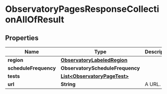 

# ObservatoryPagesResponseCollectionAllOfResult


## Properties

| Name | Type | Description | Notes |
|------------ | ------------- | ------------- | -------------|
|**region** | [**ObservatoryLabeledRegion**](ObservatoryLabeledRegion.md) |  |  [optional] |
|**scheduleFrequency** | **ObservatoryScheduleFrequency** |  |  [optional] |
|**tests** | [**List&lt;ObservatoryPageTest&gt;**](ObservatoryPageTest.md) |  |  [optional] |
|**url** | **String** | A URL. |  [optional] |



